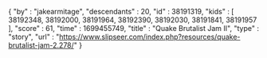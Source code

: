 {
  "by" : "jakearmitage",
  "descendants" : 20,
  "id" : 38191319,
  "kids" : [ 38192348, 38192000, 38191964, 38192390, 38192030, 38191841, 38191957 ],
  "score" : 61,
  "time" : 1699455749,
  "title" : "Quake Brutalist Jam II",
  "type" : "story",
  "url" : "https://www.slipseer.com/index.php?resources/quake-brutalist-jam-2.278/"
}
